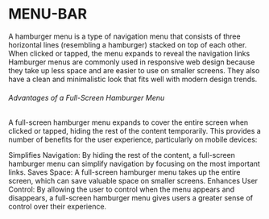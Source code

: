 # MENU-BAR
A hamburger menu is a type of navigation menu that consists of three horizontal lines (resembling a hamburger) stacked on top of each other. When clicked or tapped, the menu expands to reveal the navigation links
Hamburger menus are commonly used in responsive web design because they take up less space and are easier to use on smaller screens. They also have a clean and minimalistic look that fits well with modern design trends.

<h6>Advantages of a Full-Screen Hamburger Menu</h6>
A full-screen hamburger menu expands to cover the entire screen when clicked or tapped, hiding the rest of the content temporarily. This provides a number of benefits for the user experience, particularly on mobile devices:

Simplifies Navigation: By hiding the rest of the content, a full-screen hamburger menu can simplify navigation by focusing on the most important links.
Saves Space: A full-screen hamburger menu takes up the entire screen, which can save valuable space on smaller screens.
Enhances User Control: By allowing the user to control when the menu appears and disappears, a full-screen hamburger menu gives users a greater sense of control over their experience.
